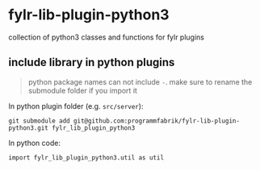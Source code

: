 # fylr-lib-plugin-python3
collection of python3 classes and functions for fylr plugins

## include library in python plugins

> python package names can not include `-`. make sure to rename the submodule folder if you import it

In python plugin folder (e.g. `src/server`):

```!shell
git submodule add git@github.com:programmfabrik/fylr-lib-plugin-python3.git fylr_lib_plugin_python3
```

In python code:

```!python
import fylr_lib_plugin_python3.util as util
```

